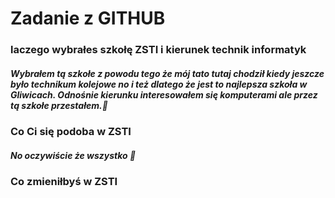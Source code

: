 # Zadanie z GITHUB
### laczego wybrałes szkołę ZSTI i kierunek technik informatyk
##### Wybrałem tą szkołe z powodu tego że mój tato tutaj chodził kiedy jeszcze było technikum kolejowe no i też dlatego że jest to najlepsza szkoła w Gliwicach. Odnośnie kierunku interesowałem się komputerami ale przez tą szkołe przestałem.:dog: 
  
### Co Ci się podoba w ZSTI
##### No oczywiście że **wszystko** :shit: 

### Co zmieniłbyś w ZSTI

